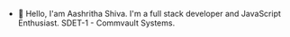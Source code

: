 - 👋 Hello, I'am Aashritha Shiva.
I'm a full stack developer and JavaScript Enthusiast.
SDET-1 - Commvault Systems.

<!---
aashrithashiva29/aashrithashiva29 is a ✨ special ✨ repository because its `README.md` (this file) appears on your GitHub profile.
You can click the Preview link to take a look at your changes.
--->
